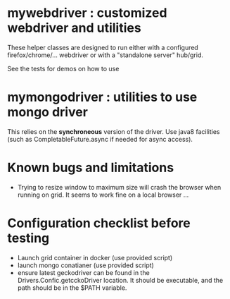 # mywebdriver : customized webdriver and utilities

These helper classes are designed to run either with a configured firefox/chrome/... 
webdriver or with a "standalone server" hub/grid.

See the tests for demos on how to use

# mymongodriver : utilities to use mongo driver

This relies on the **synchroneous** version of the driver.
Use java8 facilities (such as CompletableFuture.async if needed for async access).

# Known bugs and limitations

* Trying to resize window to maximum size will crash the browser when running on grid. 
It seems to work fine on a local browser ...

# Configuration checklist before testing

* Launch grid container in docker (use provided script)
* launch mongo conatianer (use provided script)
* ensure latest geckodriver can be found in the Drivers.Confic.getcckoDriver 
location. It should be executable, and the path should be in the $PATH variable.

